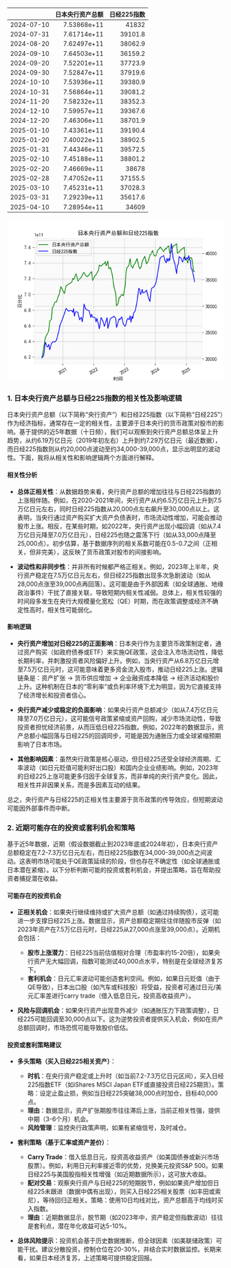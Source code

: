 |            |   日本央行资产总额 |   日经225指数 |
|:-----------|-------------------:|--------------:|
| 2024-07-10 |        7.53868e+11 |       41832   |
| 2024-07-31 |        7.61714e+11 |       39101.8 |
| 2024-08-20 |        7.62497e+11 |       38062.9 |
| 2024-09-10 |        7.64503e+11 |       36159.2 |
| 2024-09-20 |        7.52201e+11 |       37723.9 |
| 2024-09-30 |        7.52847e+11 |       37919.6 |
| 2024-10-10 |        7.53936e+11 |       39380.9 |
| 2024-10-31 |        7.56864e+11 |       39081.2 |
| 2024-11-20 |        7.58232e+11 |       38352.3 |
| 2024-12-10 |        7.59957e+11 |       39367.6 |
| 2024-12-20 |        7.46306e+11 |       38701.9 |
| 2025-01-10 |        7.43361e+11 |       39190.4 |
| 2025-01-20 |        7.40022e+11 |       38902.5 |
| 2025-01-31 |        7.44346e+11 |       39572.5 |
| 2025-02-10 |        7.45188e+11 |       38801.2 |
| 2025-02-20 |        7.46669e+11 |       38678   |
| 2025-02-28 |        7.47052e+11 |       37155.5 |
| 2025-03-10 |        7.45231e+11 |       37028.3 |
| 2025-03-31 |        7.29239e+11 |       35617.6 |
| 2025-04-10 |        7.28954e+11 |       34609   |

![图](japan_N225.png)

### 1. 日本央行资产总额与日经225指数的相关性及影响逻辑

日本央行资产总额（以下简称“央行资产”）和日经225指数（以下简称“日经225”）作为经济指标，通常存在一定的相关性，主要源于日本央行的货币政策对股市的影响。基于提供的近5年数据（十日频），我们可以观察到央行资产总额总体呈上升趋势，从约6.19万亿日元（2019年初左右）上升到约7.29万亿日元（最近数据），而日经225指数则从约20,000点波动至约34,000-39,000点，显示出明显的波动性。下面，我将从相关性和影响逻辑两个方面进行解释。

#### 相关性分析
- **总体正相关性**：从数据趋势来看，央行资产总额的增加往往与日经225指数的上涨相伴随。例如，在2020-2021年间，央行资产从约6.5万亿日元上升到7.5万亿日元左右，同时日经225指数从20,000点左右飙升至30,000点以上。这表明，当央行通过资产购买扩大资产负债表时，市场流动性增加，可能会推动股市上涨。相反，在某些时期，如2022年，央行资产出现小幅回调（如从7.4万亿日元降至7.0万亿日元），日经225也随之震荡下行（如从33,000点降至25,000点）。初步估算，基于数据序列的相关系数可能在0.5-0.7之间（正相关，但非完美），这反映了货币政策对股市的间接影响。
  
- **波动性和非同步性**：并非所有时候都严格正相关。例如，2023年上半年，央行资产稳定在7.5万亿日元左右，但日经225指数出现多次急剧波动（如从28,000点涨至39,000点再回落）。这可能是由于外部因素（如全球通胀、地缘政治事件）干扰了直接关联，导致短期内相关性减弱。总体上，相关性较强的时间段多发生在央行大规模量化宽松（QE）时期，而在政策调整或经济不确定性高时，相关性可能弱化。

#### 影响逻辑
- **央行资产增加对日经225的正面影响**：日本央行作为主要货币政策制定者，通过资产购买（如政府债券或ETF）来实施QE政策，这会注入市场流动性，降低长期利率，并刺激投资者风险偏好上升。例如，当央行资产从6.8万亿日元增至7.5万亿日元时，这可能意味着更多资金流入股市，推动日经225上涨。逻辑链条是：资产扩张 → 货币供应增加 → 企业融资成本降低 → 经济活动和股价上升。这种机制在日本的“零利率”或负利率环境下尤为明显，因为它直接支持了经济增长和投资者信心。

- **央行资产减少或稳定的负面影响**：如果央行资产总额减少（如从7.4万亿日元降至7.0万亿日元），这可能信号政策紧缩或资产回购，减少市场流动性，导致投资者担忧经济前景，从而压低日经225指数。例如，2022年的数据显示，资产总额小幅回落与日经225的回调同步，可能是因为通胀压力或全球紧缩预期影响了日本市场。

- **其他影响因素**：虽然央行政策是核心驱动，但日经225还受全球经济周期、汇率波动（如日元贬值可能利好出口股）和国内企业业绩影响。例如，2023年的日经225上涨可能更多归因于全球复苏，而非单纯的央行资产变化。因此，相关性并非因果关系，而是多因素互动的结果。

总之，央行资产与日经225的正相关性主要源于货币政策的传导效应，但短期波动可能因外部事件而中断。

### 2. 近期可能存在的投资或套利机会和策略

基于近5年数据，近期（假设数据截止到2023年底或2024年初），日本央行资产总额稳定在7.2-7.3万亿日元左右，而日经225指数在34,000-39,000点之间波动。这表明市场可能处于QE政策延续的阶段，但也存在不确定性（如全球通胀或日本潜在紧缩）。以下分析判断可能的投资或套利机会，并提出策略，旨在帮助投资者捕捉潜在收益。

#### 可能存在的投资机会
- **正相关机会**：如果央行继续维持或扩大资产总额（如通过持续购债），这可能进一步支撑日经225上涨。数据显示，资产总额稳定期往往伴随股市反弹（如2023年资产在7.5万亿日元时，日经225从27,000点涨至39,000点）。近期机会包括：
  - **股市上涨潜力**：日经225当前估值相对合理（市盈率约15-20倍），如果央行资产无大幅回调，指数可能测试40,000点水平，特别是在全球经济复苏下。
  - **套利机会**：日元汇率波动可能创造套利空间。例如，如果日元贬值（由于QE导致），日本出口股（如汽车或科技股）将受益，投资者可通过日元/美元汇率差进行carry trade（借入低息日元，投资高收益资产）。

- **风险与回调机会**：如果央行资产出现意外减少（如通胀压力下政策调整），日经225可能回调至30,000点以下。这为逆势投资者提供买入机会，例如在资产总额回调时，市场恐慌可能导致股价低估。

#### 投资或套利策略建议
- **多头策略（买入日经225相关资产）**：
  - **时机**：在央行资产稳定或上升时（如当前7.2-7.3万亿日元区间），买入日经225指数ETF（如iShares MSCI Japan ETF或直接投资日经225期货）。策略：设定止盈止损，例如当日经225突破38,000点时加仓，目标40,000点。
  - **理由**：数据显示，资产扩张期股市往往滞后上涨，当前正相关性强，提供中期（3-6个月）机会。
  - **风险管理**：监控央行政策声明，如果有紧缩信号，及时减仓。

- **套利策略（基于汇率或资产差价）**：
  - **Carry Trade**：借入低息日元，投资高收益资产（如美国债券或新兴市场股票）。例如，利用日元利率接近零的优势，兑换美元投资S&P 500。如果日经225与美国股指相关性增强（如近期数据所示），这可放大收益。
  - **配对交易**：观察央行资产与日经225的短期脱节，例如如果资产增加但日经225未跟进（数据中偶有出现），则买入日经225相关股票（如丰田或索尼），等待回归正相关。策略：使用10日均线对比，资产总额高于均线时买入指数。
  - **理由**：近期数据显示，脱节期（如2023年中，资产稳定但指数波动）往往是套利点，潜在年化收益可达5-10%。

- **总体风险提示**：投资机会基于历史数据推断，但全球因素（如美联储政策）可能干扰。建议分散投资，控制仓位在20-30%，并结合实时数据监控。长期来看，如果日本经济复苏，上述策略可提供稳定回报。